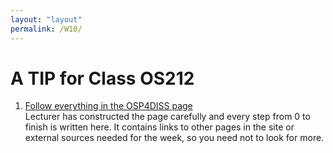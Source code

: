 ```yaml
---
layout: "layout"
permalink: /W10/
---
```


# A TIP for Class OS212

1. [Follow everything in the OSP4DISS page](https://osp4diss.vlsm.org/)<br>
Lecturer has constructed the page carefully and every step from 0 to finish is written here. It contains links to other pages in the site or external sources needed for the week, so you need not to look for more.
